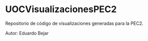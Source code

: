 # UOCVisualizacionesPEC2

Repositorio de código de visualizaciones generadas para la PEC2.

Autor: Eduardo Bejar

